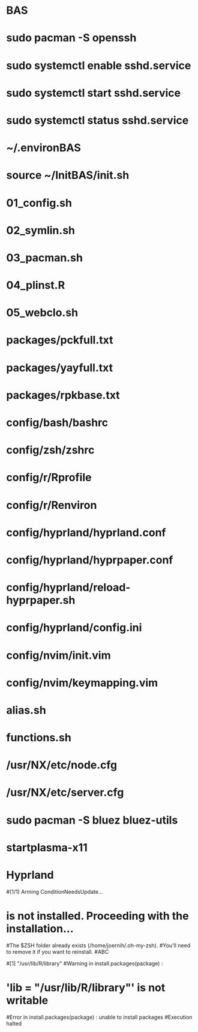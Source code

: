# BAS
# sudo pacman -S openssh 
# sudo systemctl enable sshd.service
# sudo systemctl start sshd.service
# sudo systemctl status sshd.service
# ~/.environBAS
# source ~/InitBAS/init.sh

# 01_config.sh
# 02_symlin.sh
# 03_pacman.sh
# 04_plinst.R
# 05_webclo.sh
# packages/pckfull.txt
# packages/yayfull.txt
# packages/rpkbase.txt

# config/bash/bashrc
# config/zsh/zshrc
# config/r/Rprofile 
# config/r/Renviron 
# config/hyprland/hyprland.conf
# config/hyprland/hyprpaper.conf
# config/hyprland/reload-hyprpaper.sh
# config/hyprland/config.ini
# config/nvim/init.vim
# config/nvim/keymapping.vim

# alias.sh
# functions.sh

# /usr/NX/etc/node.cfg
# /usr/NX/etc/server.cfg
# sudo pacman -S bluez bluez-utils

# startplasma-x11
# Hyprland


#(1/1) Arming ConditionNeedsUpdate...
# is not installed. Proceeding with the installation...
#The $ZSH folder already exists (/home/joernih/.oh-my-zsh).
#You'll need to remove it if you want to reinstall.
#ABC


#[1] "/usr/lib/R/library"
#Warning in install.packages(package) :
#  'lib = "/usr/lib/R/library"' is not writable
#Error in install.packages(package) : unable to install packages
#Execution halted



